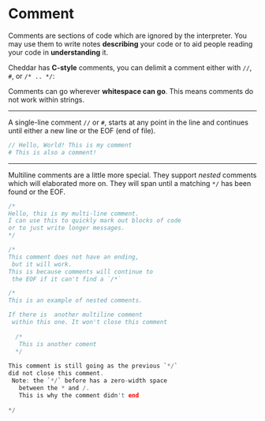 # Comment

Comments are sections of code which are ignored by the interpreter. You may use them to write notes **describing** your code or to aid people reading your code in **understanding** it.

Cheddar has **C-style** comments, you can delimit a comment either with `//`, `#`, or `/* .. */`:

Comments can go wherever **whitespace can go**. This means comments do not work within strings.

---

A single-line comment `//` or `#`, starts at any point in the line and continues until either a new line or the EOF (end of file).

```php
// Hello, World! This is my comment
# This is also a comment!
```

---

Multiline comments are a little more special. They support _nested_ comments which will elaborated more on. They will span until a matching `*/` has been found or the EOF.

```c
/*
Hello, this is my multi-line comment.
I can use this to quickly mark out blocks of code
or to just write longer messages.
*/
```

```c
/*
This comment does not have an ending,
 but it will work.
This is because comments will continue to
 the EOF if it can't find a `/*`
```

```c
/*
This is an example of nested comments.

If there is  another multiline comment
 within this one. It won't close this comment
 
  /*
   This is another coment
  */
  
This comment is still going as the previous `*​/`
did not close this comment.
 Note: the `*​/` before has a zero-width space
   between the * and /.
   This is why the comment didn't end
 
*/
```